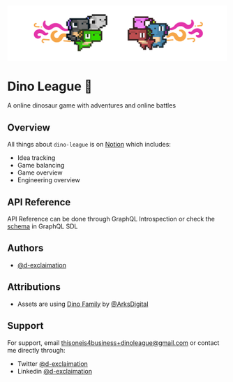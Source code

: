 <p align="center">
  <img src="dino-league.png" >
</p>

# Dino League 🦕

A online  dinosaur game with adventures and online battles 

## Overview

All things about `dino-league` is on [Notion](https://dexclaimation.notion.site/Dino-League-40648761313f4b589eec7e44fc6efc29) which includes:
- Idea tracking
- Game balancing
- Game overview
- Engineering overview


## API Reference

API Reference can be done through GraphQL Introspection or check the [schema](./packages/server/schema.gql) in GraphQL SDL

## Authors

- [@d-exclaimation](https://www.github.com/d-exclaimation)

## Attributions

- Assets are using [Dino Family](https://demching.itch.io/dino-family) by [@ArksDigital](https://twitter.com/ArksDigital)

## Support

For support, email thisoneis4business+dinoleague@gmail.com or contact me directly through:
- Twitter [@d-exclaimation](https://twitter.com/d-exclaimation)
- Linkedin [@d-exclaimation](https://www.linkedin.com/in/d-exclaimation)